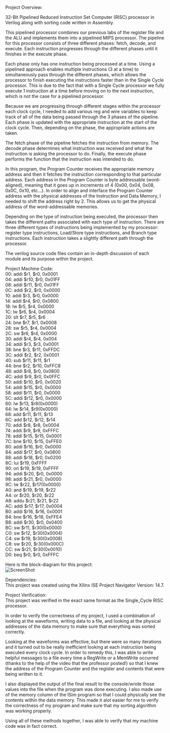 Project Overview:   

32-Bit Pipelined Reduced Instruction Set Computer (RISC) processor in Verilog along with sorting code written in Assembly.
  
This pipelined processor combines our previous labs of the register file and the ALU and implements them into a pipelined MIPS processor. The pipeline for this processor consists of three different phases: fetch, decode, and execute. Each instruction progresses through the different phases until it finishes in the execute phase.    
   
Each phase only has one instruction being processed at a time. Using a pipelined approach enables multiple instructions (3 at a time) to simultaneously pass through the different phases, which allows the processor to finish executing the instructions faster than in the Single Cycle processor. This is due to the fact that with a Single Cycle processor we fully execute 1 instruction at a time before moving on to the next instruction, which is not the case for a pipelined processor.    
   
Because we are progressing through different stages within the processor each clock cycle, I needed to add various reg and wire variables to keep track of all of the data being passed through the 3 phases of the pipeline. Each phase is updated with the appropriate instruction at the start of the clock cycle. Then, depending on the phase, the appropriate actions are taken.    
    
The fetch phase of the pipeline fetches the instruction from memory. The decode phase determines what instruction was received and what the instruction is asking the processor to do. Finally, the execute phase performs the function that the instruction was intended to do.    
    
In this program, the Program Counter receives the appropriate memory address and then it fetches the instruction corresponding to that particular address. Each address in the Program Counter is byte addressable (word-aligned), meaning that it goes up in increments of 4 (0x00, 0x04, 0x08, 0x0C, 0x10, etc...). In order to align and interface the Program Counter address with the physical addresses of the Instruction and Data Memory, I needed to shift the address right by 2. This allows us to get the physical address of the word-addressable memories.    
    
Depending on the type of instruction being executed, the processor then takes the different paths associated with each type of instruction. There are three different types of instructions being implemented by my processor: register type instructions, Load/Store type instructions, and Branch type instructions. Each instruction takes a slightly different path through the processor.  
  
The verilog source code files contain an in-depth discussion of each module and its purpose within the project.

Project Machine Code:   
00: addi $r1, $r0, 0x0001    
04: addi $r10, $r0, 0x01FF    
08: addi $r11, $r0, 0x01FF    
0C: addi $r2, $r0, 0x0000    
10: addi $r3, $r0, 0x0000    
14: addi $r4, $r0, 0x0800    
18: lw $r5, $r4, 0x0000    
1C: lw $r6, $r4, 0x0004    
20: slt $r7, $r5, $r6    
24: bne $r7, $r1, 0x0008    
28: sw $r5, $r4, 0x0004    
2C: sw $r6, $r4, 0x0000    
30: addi $r4, $r4, 0x004    
34: addi $r3, $r3, 0x0001    
38: bne $r3, $r11, 0xFFDC    
3C: addi $r2, $r2, 0x0001    
40: sub $r11, $r11, $r1    
44: bne $r2, $r10, 0xFFC8    
48: addi $r8, $r0, 0x0800    
4C: addi $r9, $r0, 0x0FFC    
50: addi $r10, $r0, 0x0020    
54: addi $r15, $r0, 0x0000    
58: addi $r11, $r0, 0x0000    
5C: addi $r12, $r0, 0x0000    
60: lw $r13, $r8(0x0000)    
64: lw $r14, $r9(0x0000)    
68: add $r11, $r11, $r13    
6C: add $r12, $r12, $r14    
70: addi $r8, $r8, 0x0004    
74: addi $r9, $r9, 0xFFFC    
78: addi $r15, $r15, 0x0001    
7C: bne $r10, $r15, 0xFFE0    
80: addi $r16, $r0, 0x0000    
84: addi $r17, $r0, 0x0800    
88: addi $r18, $r0, 0x0200    
8C: lui $r19, 0xFFFF    
90: ori $r19, $r19, 0xFFFF    
94: addi $r20, $r0, 0x0000    
98: addi $r21, $r0, 0x0000    
9C: lw $r22, $r17(0x0000)    
A0: and $r19, $r19, $r22    
A4: or $r20, $r20, $r22    
A8: addu $r21, $r21, $r22    
AC: addi $r17, $r17, 0x0004    
B0: addi $r16, $r16, 0x0001    
B4: bne $r16, $r18, 0xFFE4    
B8: addi $r30, $r0, 0x0400    
BC: sw $r11, $r30(0x0000)    
C0: sw $r12, $r30(0x0004)    
C4: sw $r19, $r30(0x0008)    
C8: sw $r20, $r30(0x000C)    
CC: sw $r21, $r30(0x0010)    
D0: beq $r0, $r0, 0xFFFC    
    
Here is the block-diagram for this project:    
![ScreenShot](https://cloud.githubusercontent.com/assets/14812721/24943664/7abcc59e-1f0c-11e7-9bb3-aeb34c0d7bf7.jpg)

    
Dependencies:   
This project was created using the Xilinx ISE Project Navigator Version: 14.7.  

Project Verification:   
This project was verified in the exact same format as the Single_Cycle RISC processor.  
  
In order to verify the correctness of my project, I used a combination of looking at the waveforms, writing data to a file, and looking at the physical addresses of the data memory to make sure that everything was sorted correctly.  
  
Looking at the waveforms was effective, but there were so many iterations and it turned out to be really inefficient looking at each instruction being executed every clock cycle. In order to remedy this, I was able to write helpful messages to a file every time a RegWrite or a MemWrite occurred (thanks to the help of the video that the professor posted!) so that I knew the address of the Program Counter and the register and contents that were being written to it.  
  
I also displayed the output of the final result to the console/wrote those values into the file when the program was done executing. I also made use of the memory column of the ISim program so that I could physically see the contents within the data memory. This made it alot easier for me to verify the correctness of my program and make sure that my sorting algorithm was working properly.  
  
Using all of these methods together, I was able to verify that my machine code was in fact correct.  

